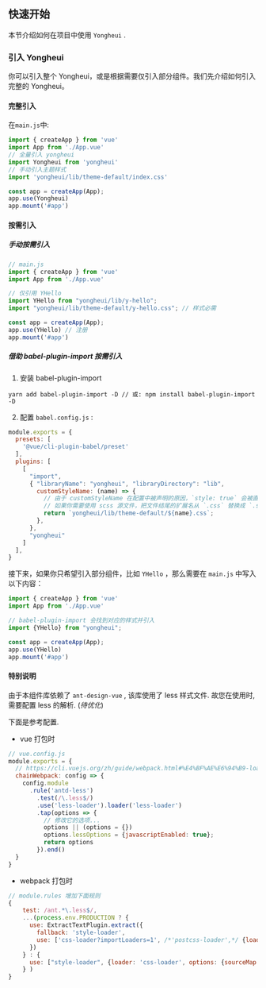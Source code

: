 ## 快速开始

本节介绍如何在项目中使用 `Yongheui` .

### 引入 Yongheui
你可以引入整个 Yongheui，或是根据需要仅引入部分组件。我们先介绍如何引入完整的 Yongheui。

#### 完整引入

在`main.js`中:
```js
import { createApp } from 'vue'
import App from './App.vue'
// 全量引入 yongheui
import Yongheui from 'yongheui'
// 手动引入主题样式
import 'yongheui/lib/theme-default/index.css'

const app = createApp(App);
app.use(Yongheui)
app.mount('#app')
```

#### 按需引入

##### 手动按需引入

```js
// main.js
import { createApp } from 'vue'
import App from './App.vue'

// 仅引用 YHello
import YHello from "yongheui/lib/y-hello";
import "yongheui/lib/theme-default/y-hello.css"; // 样式必需

const app = createApp(App);
app.use(YHello) // 注册
app.mount('#app')
```

##### 借助 babel-plugin-import 按需引入

1. 安装 babel-plugin-import
```
yarn add babel-plugin-import -D // 或: npm install babel-plugin-import -D
```
2. 配置 `babel.config.js` :
```js
module.exports = {
  presets: [
    '@vue/cli-plugin-babel/preset'
  ],
  plugins: [
    [
      "import",
      { "libraryName": "yongheui", "libraryDirectory": "lib",
        customStyleName: (name) => {
          // 由于 customStyleName 在配置中被声明的原因，`style: true` 会被直接忽略掉，
          // 如果你需要使用 scss 源文件，把文件结尾的扩展名从 `.css` 替换成 `.scss` 就可以了
          return `yongheui/lib/theme-default/${name}.css`;
        },
      },
      "yongheui"
    ]
  ],
}

```

接下来，如果你只希望引入部分组件，比如 `YHello` ，那么需要在 `main.js` 中写入以下内容：
```js
import { createApp } from 'vue'
import App from './App.vue'

// babel-plugin-import 会找到对应的样式并引入
import {YHello} from "yongheui";

const app = createApp(App);
app.use(YHello)
app.mount('#app')
```


#### 特别说明

由于本组件库依赖了 `ant-design-vue` , 该库使用了 less 样式文件. 故您在使用时, 需要配置 less 的解析. (*待优化*)

下面是参考配置.

- vue 打包时

```js
// vue.config.js
module.exports = {
  // https://cli.vuejs.org/zh/guide/webpack.html#%E4%BF%AE%E6%94%B9-loader-%E9%80%89%E9%A1%B9
  chainWebpack: config => {
    config.module
      .rule('antd-less')
        .test(/\.less$/)
        .use('less-loader').loader('less-loader')
        .tap(options => {
          // 修改它的选项...
          options || (options = {})
          options.lessOptions = {javascriptEnabled: true};
          return options
        }).end()
  }
}
```

- webpack 打包时

```js
// module.rules 增加下面规则
{
    test: /ant.*\.less$/,
    ...(process.env.PRODUCTION ? {
      use: ExtractTextPlugin.extract({
        fallback: 'style-loader',
        use: ['css-loader?importLoaders=1', /*'postcss-loader',*/ {loader: 'less-loader', options: {lessOptions: {javascriptEnabled: true}}}]
      })
    } : {
      use: ["style-loader", {loader: 'css-loader', options: {sourceMap: true}}, /*"postcss-loader",*/ {loader: 'less-loader', options: {lessOptions: {javascriptEnabled: true}}}]
    } )
}
```
